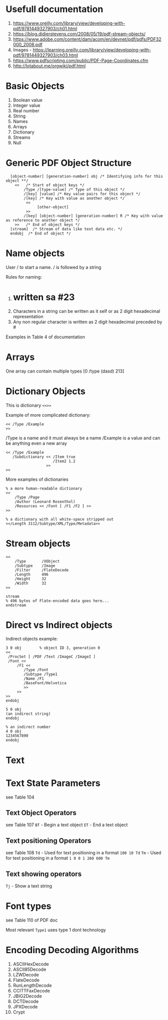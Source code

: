 # Usefull documentation
1. https://www.oreilly.com/library/view/developing-with-pdf/9781449327903/ch01.html
2. https://blog.didierstevens.com/2008/05/19/pdf-stream-objects/
3. https://www.adobe.com/content/dam/acom/en/devnet/pdf/pdfs/PDF32000_2008.pdf
4. Images - https://learning.oreilly.com/library/view/developing-with-pdf/9781449327903/ch03.html
5. https://www.pdfscripting.com/public/PDF-Page-Coordinates.cfm 
6. http://lotabout.me/orgwiki/pdf.html 

# Basic Objects

1. Boolean value
1. Integer value
1. Real number
1. String
1. Names
1. Arrays
1. Dictionary
1. Streams
1. Null

#   Generic PDF Object Structure

```
  [object-number] [generation-number] obj /* Identifying info for this object **/
    <<   /* Start of object keys */
        /Type /[type-value] /* Type of this object */
        /[key] [value] /* Key value pairs for this object */
        /[key] /* Key with value as another object */
         << 
              [other-object]
         >>
        /[key] [object-number] [generation-number] R /* Key with value as reference to another object */
    >>   /* End of object keys */
  [stream]  /* Stream of data like text data etc. */
  endobj  /* End of object */
```

# Name objects
User / to start a name. / is followed by a string 

Rules for naming:
1. # written sa #23
1. Characters in a string can be written as it self or as 2 digit hexadecimal representation
1. Any non regular character is written as 2 digit hexadecimal preceded by #

Examples in Table 4 of documentation

# Arrays
One array can contain multiple types
[0 /type (dasd) 213]

# Dictionary Objects

This is dictionary `<<>>`

Example of more complicated dictionary:
```
<< /Type /Example  
>>
```

/Type is a name and it must always be a name
/Example is a value and can be anything even a new array

```
<< /Type /Example  
   /Subdictionary << /Item true
                     /Item2 1.2
                  >>
>>
```

More examples of dictionaries
```
% a more human-readable dictionary
<<
    /Type /Page
    /Author (Leonard Rosenthol)
    /Resources << /Font [ /F1 /F2 ] >>
>>

% a dictionary with all white-space stripped out
<</Length 3112/Subtype/XML/Type/Metadata>>
```

# Stream objects

```
<<
    /Type       /XObject
    /Subtype    /Image
    /Filter     /FlateDecode
    /Length     496
    /Height     32
    /Width      32
>>

stream
% 496 bytes of Flate-encoded data goes here...
endstream
```

# Direct vs Indirect objects

Indirect objects example:

```
3 0 obj        % object ID 3, generation 0
<<
 /ProcSet [ /PDF /Text /ImageC /ImageI ]
 /Font <<
     /F1 <<
        /Type /Font
        /Subtype /Type1
        /Name /F1
        /BaseFont/Helvetica
        >>
     >>
>>
endobj

5 0 obj
(an indirect string)
endobj

% an indirect number
4 0 obj
1234567890
endobj
```

# Text

# Text State Parameters
see Table 104 

## Text Object Operators
see Table 107
`BT` - Begin a text object
`ET` - End a text object

## Text positioning Operators
see Table 108
`Td` - Used for text positioning in a format `100 10 Td`
`Tm` -  Used for text positioning in a format `1 0 0 1 260 600 Tm`

## Text showing operators
`Tj` - Show a text string

# Font types
see Table 110 of PDF doc

Most relevant `Type1` uses type 1 dont technology

# Encoding Decoding Algorithms

1. ASCIIHexDecode
1. ASCII85Decode
1. LZWDecode
1. FlateDecode
1. RunLengthDecode
1. CCITTFaxDecode
1. JBIG2Decode
1. DCTDecode
1. JPXDecode
1. Crypt